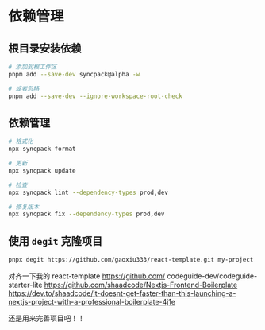# 依赖管理

## 根目录安装依赖

```bash
# 添加到根工作区
pnpm add --save-dev syncpack@alpha -w

# 或者忽略
pnpm add --save-dev --ignore-workspace-root-check
```

## 依赖管理

```bash
# 格式化
npx syncpack format

# 更新
npx syncpack update

# 检查
npx syncpack lint --dependency-types prod,dev

# 修复版本
npx syncpack fix --dependency-types prod,dev
```

## 使用 `degit` 克隆项目

```bash
pnpx degit https://github.com/gaoxiu333/react-template.git my-project
```


对齐一下我的 react-template
https://github.com/
codeguide-dev/codeguide-starter-lite
https://github.com/shaadcode/Nextjs-Frontend-Boilerplate
https://dev.to/shaadcode/it-doesnt-get-faster-than-this-launching-a-nextjs-project-with-a-professional-boilerplate-4j1e


还是用来完善项目吧！！
